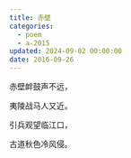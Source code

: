 ```yaml
---
title: 赤壁
categories:
  - poem
  - a-2015
updated: 2024-09-02 00:00:00
date: 2016-09-26
---
```


赤壁衅鼓声不远，

夷陵战马人又近。

引兵观望临江口，

古道秋色冷风侵。